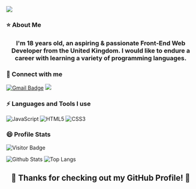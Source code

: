<img src="https://i.imgur.com/bzEL8Pi.png">

<h3 align="left">⭐ About Me</h3>

<h3 align="center">I'm 18 years old, an aspiring & passionate Front-End Web Developer from the United Kingdom. I would like to endure a career with learning a variety of programming languages.</h3>

<h3 align="left">🌱 Connect with me</h3>

[![Gmail Badge](https://img.shields.io/badge/-jaysicles22@gmail.com-c14438?style=flat-square&logo=Gmail&logoColor=white&link=mailto:jaysicles22@gmail.com)](mailto:mdraanik12@gmail.com) <img src ="https://img.shields.io/badge/-GitHub-181717?style=flat-square&logo=github">

<h3 align="left">⚡ Languages and Tools I use</h3>

![JavaScript](https://img.shields.io/badge/-JavaScript-black?style=flat-square&logo=javascript)
![HTML5](https://img.shields.io/badge/-HTML5-E34F26?style=flat-square&logo=html5&logoColor=white)
![CSS3](https://img.shields.io/badge/-CSS3-1572B6?style=flat-square&logo=css3)

<h3 align="left">😄 Profile Stats</h3>

![Visitor Badge](https://visitor-badge.laobi.icu/badge?page_id=Jaysicles)

![Github Stats](https://github-readme-stats.vercel.app/api?username=Jaysicles&count_private=true&show_icons=true&include_all_commits=true)
![Top Langs](https://github-readme-stats.vercel.app/api/top-langs/?username=Jaysicles&hide=TeX&layout=compact)

<h2 align="center">🏹 Thanks for checking out my GitHub Profile! 🏹</h2>

